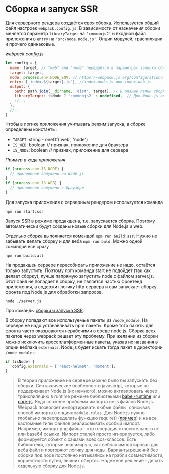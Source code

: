 # Сборка и запуск SSR

Для серверного рендера создаётся своя сборка. Используется общий файл настроек `webpack.config.js`. 
В зависимости от назначения сборки меняется параметр `libraryTarget` на `'commonjs2'` и входной файл приложения в `entry` на `'src/node.node.js'`. 
Опции модулей, траспиляции и прочего одинаковые. 

*webpack.config.js*
```js
let config = {
  name: target, // "web" или "node" передаётся в параметрах запуска сборки
  target: target,
  mode: process.env.NODE_ENV, // https://webpack.js.org/configuration/mode/
  entry: [`index.${target}.js`], //index.node.js или index.web.js
  output: {
    path: path.join(__dirname, 'dist', target), // В разные папки сборки
    libraryTarget: isNode ? 'commonjs2' : undefined,  // Для Node.js используется модули в CommonJS
    //...
  },
  //...
}
```

Чтобы в логике приложения учитывать режим запуска, в сборке определены константы:

- `TARGET`: string - oneOf('web', 'node')
- `IS_WEB`: boolean // признак, приложение для браузера
- `IS_NODE`: boolean // признак, приложение для сервера

*Пример в коде приложения*
```js
if (process.env.IS_NODE) {
  // приложение запущено на Node.js
}
if (process.env.IS_WEB) {
  // приложение запущено в браузере
}
````

Для запуска приложения с серверным рендером используется команда 
```
npm run start:ssr 
```

Запуск SSR в режиме продакшена, т.е. запускается сборка. Поэтому автоматически будут созданы новые сборки для Node.js и web. 

Отдельно сборка выполняется командой `npm run build:ssr`. Нужно не забывать делать сборку и для веба `npm run buld`. 
Можно одной командой все сразу 
```
npm run build:all
```

На продакшен сервере пересобирать приложение не надо, остаётся только запустить. Поэтому npm команда start не подойдет (так как делает сборку),
лучше папрямую запустить node с файлом server.js. Этот файл не попадает в сборку, не является частью фронтенд приложения, 
а содержит логику http сервера и сам запускает сборку фронта под Node.js для обработки запросов.
```
node ./server.js
```

Про команды [сборки и запуска SSR](/docs/installation/build.md).

В сборку попадают все используемые пакеты из `/node_module`. На сервере не надо устанавливать npm пакеты. 
Кроме того пакеты для фронта часто оказываются нерабочими в среде node.js. Сборка всех пакетов через webpack решает эту проблему. 
При желании из сборки можно исключить кроссплатформенные пакеты, указав их названия в опции вебпака `externals`. 
Node.js будет искать тогда пакет в директории `/node_modules`. 

```js
if (isNode) {
   config.externals = ['react-helmet', 'moment'];
}
```
   
> В теории приложение на сервере можно было бы запускать без сборки. 
Синтаксические особенности javascript, которые не поддерживает Node.js (их немного), можно активировать через транспиляцию 
в runtime режиме библиотеками [babel-runtime](https://babeljs.io/docs/en/babel-runtime) 
или [core-js](https://github.com/zloirock/core-js). 
Куда сложнее проблема импорта не js файлов Node.js. Webpack позволяет импортировать любые файлы, описывав способ 
импорта в опциях `module.rules`. Для Node.js нужно глобально переопределить функцию require() 
([пример](https://stackoverflow.com/questions/19903398/node-js-customize-require-function-globally)) 
и на все кастомные типы файлов реализовывать особый импорт. Например, импорт png файла - это генерация относительного url или base64 ссылки.
Импорт стилей просто игнорируется, либо формируется объект с хэшами всех ccs-классов. Есть библиотеки, которые анализирую, 
как вебпак импортировал для веба файл и повторяют логику для ноды. Варианты решений без сборки под node постоянно натыкались 
на грабли совместимости, корректности путей, лишних оберток. 
Надежное решение - делать отдельную сборку для Node.js.

